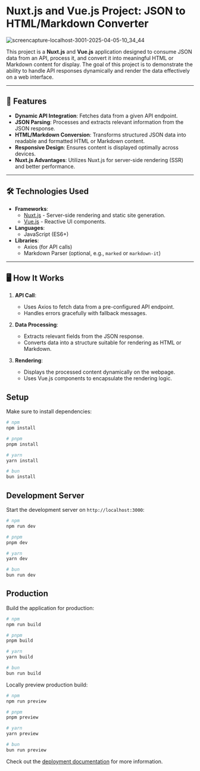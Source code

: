 # Nuxt.js and Vue.js Project: JSON to HTML/Markdown Converter

![screencapture-localhost-3001-2025-04-05-10_34_44](https://github.com/user-attachments/assets/6793eb06-569f-4af4-b84b-51db4429f5a3)


This project is a **Nuxt.js** and **Vue.js** application designed to consume JSON data from an API, process it, and convert it into meaningful HTML or Markdown content for display. The goal of this project is to demonstrate the ability to handle API responses dynamically and render the data effectively on a web interface.

---

## 🚀 Features

- **Dynamic API Integration**: Fetches data from a given API endpoint.
- **JSON Parsing**: Processes and extracts relevant information from the JSON response.
- **HTML/Markdown Conversion**: Transforms structured JSON data into readable and formatted HTML or Markdown content.
- **Responsive Design**: Ensures content is displayed optimally across devices.
- **Nuxt.js Advantages**: Utilizes Nuxt.js for server-side rendering (SSR) and better performance.

---

## 🛠️ Technologies Used

- **Frameworks**:
  - [Nuxt.js](https://nuxtjs.org/) - Server-side rendering and static site generation.
  - [Vue.js](https://vuejs.org/) - Reactive UI components.
- **Languages**:
  - JavaScript (ES6+)
- **Libraries**:
  - Axios (for API calls)
  - Markdown Parser (optional, e.g., `marked` or `markdown-it`)

---

## 🖥️ How It Works

1. **API Call**:

   - Uses Axios to fetch data from a pre-configured API endpoint.
   - Handles errors gracefully with fallback messages.

2. **Data Processing**:

   - Extracts relevant fields from the JSON response.
   - Converts data into a structure suitable for rendering as HTML or Markdown.

3. **Rendering**:
   - Displays the processed content dynamically on the webpage.
   - Uses Vue.js components to encapsulate the rendering logic.

## Setup

Make sure to install dependencies:

```bash
# npm
npm install

# pnpm
pnpm install

# yarn
yarn install

# bun
bun install
```

## Development Server

Start the development server on `http://localhost:3000`:

```bash
# npm
npm run dev

# pnpm
pnpm dev

# yarn
yarn dev

# bun
bun run dev
```

## Production

Build the application for production:

```bash
# npm
npm run build

# pnpm
pnpm build

# yarn
yarn build

# bun
bun run build
```

Locally preview production build:

```bash
# npm
npm run preview

# pnpm
pnpm preview

# yarn
yarn preview

# bun
bun run preview
```

Check out the [deployment documentation](https://nuxt.com/docs/getting-started/deployment) for more information.
